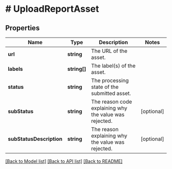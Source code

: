 # # UploadReportAsset

## Properties

Name | Type | Description | Notes
------------ | ------------- | ------------- | -------------
**url** | **string** | The URL of the asset. |
**labels** | **string[]** | The label(s) of the asset. |
**status** | **string** | The processing state of the submitted asset. |
**subStatus** | **string** | The reason code explaining why the value was rejected. | [optional]
**subStatusDescription** | **string** | The reason explaining why the value was rejected. | [optional]

[[Back to Model list]](../../README.md#models) [[Back to API list]](../../README.md#endpoints) [[Back to README]](../../README.md)
